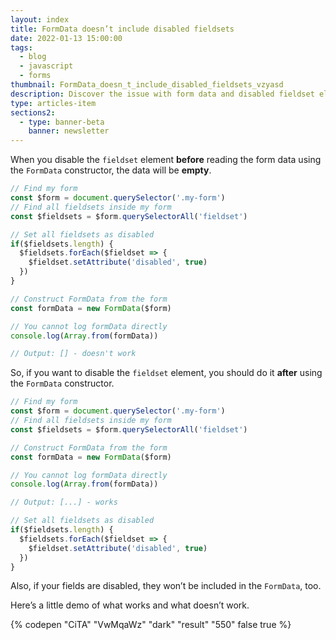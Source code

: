 ```yaml
---
layout: index
title: FormData doesn’t include disabled fieldsets
date: 2022-01-13 15:00:00
tags:
  - blog
  - javascript
  - forms
thumbnail: FormData_doesn_t_include_disabled_fieldsets_vzyasd
description: Discover the issue with form data and disabled fieldset elements in this comprehensive article. Learn how to effectively handle form data in web dev projects.
type: articles-item
sections2:
  - type: banner-beta
    banner: newsletter
---
```


When you disable the `fieldset` element **before** reading the form data using the `FormData` constructor, the data will be **empty**.

```js
// Find my form
const $form = document.querySelector('.my-form')
// Find all fieldsets inside my form
const $fieldsets = $form.querySelectorAll('fieldset')

// Set all fieldsets as disabled
if($fieldsets.length) {
  $fieldsets.forEach($fieldset => {
    $fieldset.setAttribute('disabled', true)
  })
}

// Construct FormData from the form
const formData = new FormData($form)

// You cannot log formData directly
console.log(Array.from(formData))

// Output: [] - doesn't work
```

So, if you want to disable the `fieldset` element, you should do it **after** using the `FormData` constructor.

```js
// Find my form
const $form = document.querySelector('.my-form')
// Find all fieldsets inside my form
const $fieldsets = $form.querySelectorAll('fieldset')

// Construct FormData from the form
const formData = new FormData($form)

// You cannot log formData directly
console.log(Array.from(formData))

// Output: [...] - works

// Set all fieldsets as disabled
if($fieldsets.length) {
  $fieldsets.forEach($fieldset => {
    $fieldset.setAttribute('disabled', true)
  })
}
```

Also, if your fields are disabled, they won’t be included in the `FormData`, too.

Here’s a little demo of what works and what doesn’t work.

{% codepen "CiTA" "VwMqaWz" "dark" "result" "550" false true %}
